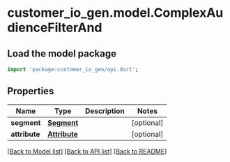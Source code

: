 # customer_io_gen.model.ComplexAudienceFilterAnd

## Load the model package
```dart
import 'package:customer_io_gen/api.dart';
```

## Properties
Name | Type | Description | Notes
------------ | ------------- | ------------- | -------------
**segment** | [**Segment**](Segment.md) |  | [optional] 
**attribute** | [**Attribute**](Attribute.md) |  | [optional] 

[[Back to Model list]](../README.md#documentation-for-models) [[Back to API list]](../README.md#documentation-for-api-endpoints) [[Back to README]](../README.md)


